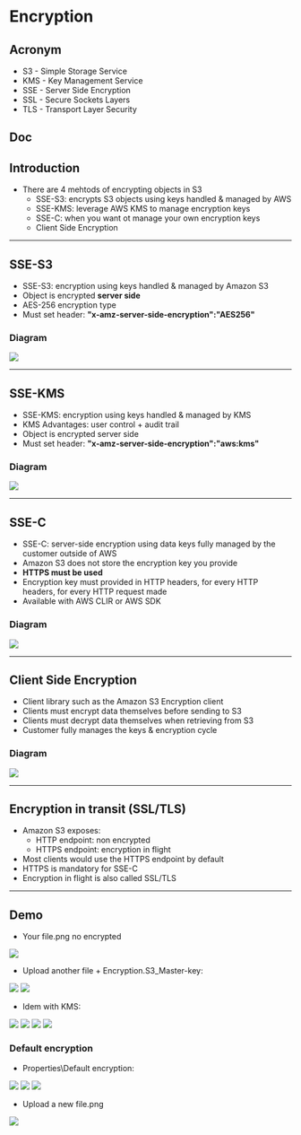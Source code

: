 # Encryption

## Acronym
* S3 - Simple Storage Service
* KMS - Key Management Service
* SSE - Server Side Encryption
* SSL - Secure Sockets Layers
* TLS - Transport Layer Security

## Doc

## Introduction
* There are 4 mehtods of encrypting objects in S3
    * SSE-S3: encrypts S3 objects using keys handled & managed by AWS
    * SSE-KMS: leverage AWS KMS to manage encryption keys
    * SSE-C: when you want ot manage your own encryption keys
    * Client Side Encryption

---

## SSE-S3
* SSE-S3: encryption using keys handled & managed by Amazon S3
* Object is encrypted **server side**
* AES-256 encryption type
* Must set header: **"x-amz-server-side-encryption":"AES256"**

### Diagram
[<img src="https://i.imgur.com/1jF9UIJ.png">](https://i.imgur.com/1jF9UIJ.png)

---

## SSE-KMS
* SSE-KMS: encryption using keys handled & managed by KMS
* KMS Advantages: user control + audit trail
* Object is encrypted server side
* Must set header: **"x-amz-server-side-encryption":"aws:kms"**

### Diagram
[<img src="https://i.imgur.com/InDlrVs.png">](https://i.imgur.com/InDlrVs.png)

---

## SSE-C
* SSE-C: server-side encryption using data keys fully managed by the customer outside of AWS
* Amazon S3 does not store the encryption key you provide
* **HTTPS must be used**
* Encryption key must provided in HTTP headers, for every HTTP headers, for every HTTP request made
* Available with AWS CLIR or AWS SDK

### Diagram
[<img src="https://i.imgur.com/sK8CbHK.png">](https://i.imgur.com/sK8CbHK.png)

---

## Client Side Encryption
* Client library such as the Amazon S3 Encryption client
* Clients must encrypt data themselves before sending to S3
* Clients must decrypt data themselves when retrieving from S3
* Customer fully manages the keys & encryption cycle

### Diagram
[<img src="https://i.imgur.com/tSJjUdn.png">](https://i.imgur.com/tSJjUdn.png) 

---

## Encryption in transit (SSL/TLS)
* Amazon S3 exposes:
    * HTTP endpoint: non encrypted
    * HTTPS endpoint: encryption in flight
* Most clients would use the HTTPS endpoint by default
* HTTPS is mandatory for SSE-C
* Encryption in flight is also called SSL/TLS

---

## Demo
* Your file.png no encrypted

[<img src="https://i.imgur.com/ySxxeKX.png">](https://i.imgur.com/ySxxeKX.png)

* Upload another file + Encryption.S3_Master-key:

[<img src="https://i.imgur.com/iV7KT8u.png">](https://i.imgur.com/iV7KT8u.png)
[<img src="https://i.imgur.com/2sV4R0Y.png">](https://i.imgur.com/2sV4R0Y.png)

* Idem with KMS:

[<img src="https://i.imgur.com/J0Qfecc.png">](https://i.imgur.com/J0Qfecc.png)
[<img src="https://i.imgur.com/wBqhzPr.png">](https://i.imgur.com/wBqhzPr.png)
[<img src="https://i.imgur.com/fXT09b5.png">](https://i.imgur.com/fXT09b5.png)
[<img src="https://i.imgur.com/hqdDTpM.png">](https://i.imgur.com/hqdDTpM.png)

### Default encryption
* Properties\Default encryption:

[<img src="https://i.imgur.com/t0LglYx.png">](https://i.imgur.com/t0LglYx.png)
[<img src="https://i.imgur.com/6A2ro2G.png">](https://i.imgur.com/6A2ro2G.png)
[<img src="https://i.imgur.com/TAelpMM.png">](https://i.imgur.com/TAelpMM.png)

* Upload a new file.png

[<img src="https://i.imgur.com/JrcC71q.png">](https://i.imgur.com/JrcC71q.png)
